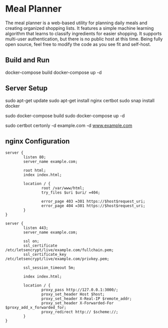 Meal Planner
============

The meal planner is a web-based utility for planning daily meals and creating
organized shopping lists.  It features a simple machine learning algorithm that
learns to classify ingredients for easier shopping. It supports multi-user
authentication, but there is no public host at this time. Being fully open
source, feel free to modify the code as you see fit and self-host.

Build and Run
-------------

docker-compose build
docker-compose up -d

Server Setup
------------

sudo apt-get update
sudo apt-get install nginx certbot
sudo snap install docker

sudo docker-compose build
sudo docker-compose up -d

sudo certbot certonly -d example.com -d www.example.com

nginx Configuration
-------------------

```
server {
        listen 80;
        server_name example.com;

        root html;
        index index.html;

        location / {
                root /var/www/html;
                try_files $uri $uri/ =404;

                error_page 403 =301 https://$host$request_uri;
                error_page 404 =301 https://$host$request_uri;
        }
}

server {
        listen 443;
        server_name example.com;

        ssl on;
        ssl_certificate /etc/letsencrypt/live/example.com/fullchain.pem;
        ssl_certificate_key /etc/letsencrypt/live/example.com/privkey.pem;

        ssl_session_timeout 5m;

        index index.html;

        location / {
                proxy_pass http://127.0.0.1:3000/;
                proxy_set_header Host $host;
                proxy_set_header X-Real-IP $remote_addr;
                proxy_set_header X-Forwarded-For $proxy_add_x_forwarded_for;
                proxy_redirect http:// $scheme://;
        }
}
```
